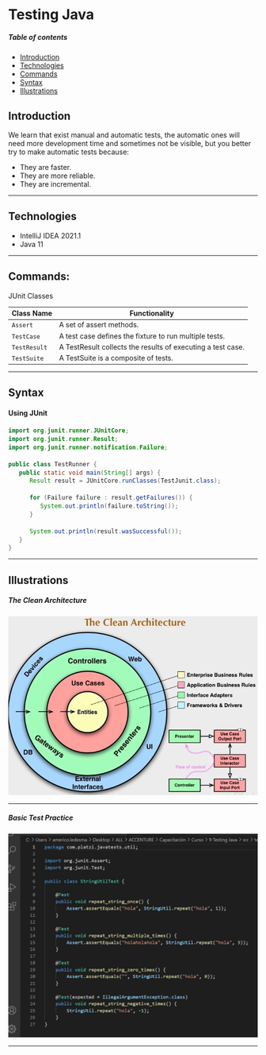 # Testing Java

##### Table of contents
* [Introduction](#introduction) 
* [Technologies](#technologies)
* [Commands](#commands)
* [Syntax](#syntax)
* [Illustrations](#illustrations)

## Introduction
We learn that exist manual and automatic tests, the automatic ones will need more development time and sometimes not be visible, but you better try to make automatic tests because:
* They are faster.
* They are more reliable.
* They are incremental.


****************************************************

## Technologies
* IntelliJ IDEA 2021.1
* Java 11

****************************************************

## Commands:
JUnit Classes

| Class Name | Functionality                    |
| ------------- | ------------------------------ |
| `Assert`      | A set of assert methods.       |
| `TestCase`   |  A test case defines the fixture to run multiple tests.    | 
| `TestResult`   | A TestResult collects the results of executing a test case.    | 
| `TestSuite`   |  	A TestSuite is a composite of tests.     | 

****************************************************

## Syntax
#### Using JUnit
```java
import org.junit.runner.JUnitCore;
import org.junit.runner.Result;
import org.junit.runner.notification.Failure;

public class TestRunner {
   public static void main(String[] args) {
      Result result = JUnitCore.runClasses(TestJunit.class);
		
      for (Failure failure : result.getFailures()) {
         System.out.println(failure.toString());
      }
		
      System.out.println(result.wasSuccessful());
   }
}  	
```

****************************************************


## Illustrations
##### The Clean Architecture
![](images/1.jpg)

****************************************************

##### Basic Test Practice
![](images/2.jpg)

****************************************************
